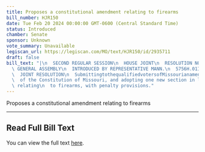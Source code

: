 ```yaml
---
title: Proposes a constitutional amendment relating to firearms
bill_number: HJR150
date: Tue Feb 20 2024 00:00:00 GMT-0600 (Central Standard Time)
status: Introduced
chamber: Senate
sponsor: Unknown
vote_summary: Unavailable
legiscan_url: https://legiscan.com/MO/text/HJR150/id/2935711
draft: false
bill_text: "|\n  SECOND REGULAR SESSION\n  HOUSE JOINT\n  RESOLUTION NO. 150\n  102ND\
  \ GENERAL ASSEMBLY\n  INTRODUCED BY REPRESENTATIVE MANN.\n  5756H.01I DANARADEMANMILLER,ChiefClerk\n\
  \  JOINT RESOLUTION\n  SubmittingtothequalifiedvotersofMissourianamendmentrepealingSection23ofArticleI\n\
  \  of the Constitution of Missouri, and adopting one new section in lieu thereof\
  \ relating\n  to firearms, with penalty provisions."
---
```

Proposes a constitutional amendment relating to firearms

---

## Read Full Bill Text

You can view the full text [here](https://legiscan.com/MO/text/HJR150/id/2935711).
